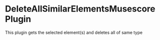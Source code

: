 # DeleteAllSimilarElementsMusescorePlugin
This plugin gets the selected element(s) and deletes all of same type
